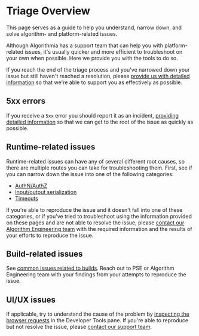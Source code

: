 # Triage Overview

This page serves as a guide to help you understand, narrow down, and solve algorithm- and platform-related issues.

Although Algorithmia has a support team that can help you with platform-related issues, it's usually quicker and more efficient to troubleshoot on your own when possible. Here we provide you with the tools to do so.

If you reach the end of the triage process and you've narrowed down your issue but still haven't reached a resolution, please [provide us with detailed information](./890653) so that we're able to support you as effectively as possible.

## 5xx errors

If you receive a `5xx` error you should report it as an incident, [providing detailed information](./890653) so that we can get to the root of the issue as quickly as possible.

## Runtime-related issues

Runtime-related issues can have any of several different root causes, so there are multiple routes you can take for troubleshooting them. First, see if you can narrow down the issue into one of the following categories:

*   [AuthN/AuthZ](./890648)
*   [Input/output serialization](./890649)
*   [Timeouts](./890652)

If you're able to reproduce the issue and it doesn't fall into one of these categories, or if you've tried to troubleshoot using the information provided on these pages and are not able to resolve the issue, please [contact our Algorithm Engineering team](./890653) with the required information and the results of your efforts to reproduce the issue.

## Build-related issues

See [common issues related to builds](./890651). Reach out to PSE or Algorithm Engineering team with your findings from your attempts to reproduce the issue.

## UI/UX issues

If applicable, try to understand the cause of the problem by [inspecting the browser requests](./890647) in the Developer Tools pane. If you're able to reproduce but not resolve the issue, please [contact our support team](./890653).